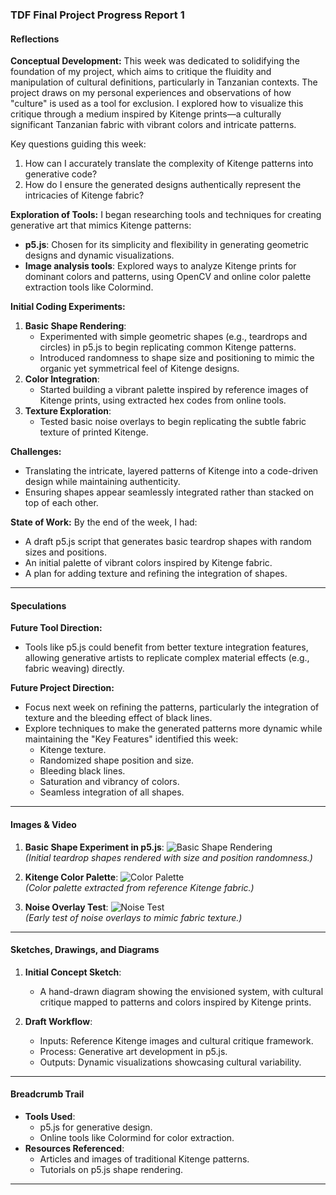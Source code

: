 ### TDF Final Project Progress Report 1

#### **Reflections**

**Conceptual Development:**
This week was dedicated to solidifying the foundation of my project, which aims to critique the fluidity and manipulation of cultural definitions, particularly in Tanzanian contexts. The project draws on my personal experiences and observations of how "culture" is used as a tool for exclusion. I explored how to visualize this critique through a medium inspired by Kitenge prints—a culturally significant Tanzanian fabric with vibrant colors and intricate patterns.

Key questions guiding this week:
1. How can I accurately translate the complexity of Kitenge patterns into generative code?
2. How do I ensure the generated designs authentically represent the intricacies of Kitenge fabric?

**Exploration of Tools:**
I began researching tools and techniques for creating generative art that mimics Kitenge patterns:
- **p5.js**: Chosen for its simplicity and flexibility in generating geometric designs and dynamic visualizations.
- **Image analysis tools**: Explored ways to analyze Kitenge prints for dominant colors and patterns, using OpenCV and online color palette extraction tools like Colormind.

**Initial Coding Experiments:**
1. **Basic Shape Rendering**:
   - Experimented with simple geometric shapes (e.g., teardrops and circles) in p5.js to begin replicating common Kitenge patterns.
   - Introduced randomness to shape size and positioning to mimic the organic yet symmetrical feel of Kitenge designs.
2. **Color Integration**:
   - Started building a vibrant palette inspired by reference images of Kitenge prints, using extracted hex codes from online tools.
3. **Texture Exploration**:
   - Tested basic noise overlays to begin replicating the subtle fabric texture of printed Kitenge.

**Challenges:**
- Translating the intricate, layered patterns of Kitenge into a code-driven design while maintaining authenticity.
- Ensuring shapes appear seamlessly integrated rather than stacked on top of each other.

**State of Work:**
By the end of the week, I had:
- A draft p5.js script that generates basic teardrop shapes with random sizes and positions.
- An initial palette of vibrant colors inspired by Kitenge fabric.
- A plan for adding texture and refining the integration of shapes.

---

#### **Speculations**

**Future Tool Direction:**
- Tools like p5.js could benefit from better texture integration features, allowing generative artists to replicate complex material effects (e.g., fabric weaving) directly.

**Future Project Direction:**
- Focus next week on refining the patterns, particularly the integration of texture and the bleeding effect of black lines.
- Explore techniques to make the generated patterns more dynamic while maintaining the "Key Features" identified this week:
  - Kitenge texture.
  - Randomized shape position and size.
  - Bleeding black lines.
  - Saturation and vibrancy of colors.
  - Seamless integration of all shapes.

---

#### **Images & Video**

1. **Basic Shape Experiment in p5.js**:
   ![Basic Shape Rendering](https://via.placeholder.com/800x400)  
   *(Initial teardrop shapes rendered with size and position randomness.)*

2. **Kitenge Color Palette**:
   ![Color Palette](https://via.placeholder.com/400x400)  
   *(Color palette extracted from reference Kitenge fabric.)*

3. **Noise Overlay Test**:
   ![Noise Test](https://via.placeholder.com/400x400)  
   *(Early test of noise overlays to mimic fabric texture.)*

---

#### **Sketches, Drawings, and Diagrams**

1. **Initial Concept Sketch**:
   - A hand-drawn diagram showing the envisioned system, with cultural critique mapped to patterns and colors inspired by Kitenge prints.

2. **Draft Workflow**:
   - Inputs: Reference Kitenge images and cultural critique framework.
   - Process: Generative art development in p5.js.
   - Outputs: Dynamic visualizations showcasing cultural variability.

---

#### **Breadcrumb Trail**

- **Tools Used**:
  - p5.js for generative design.
  - Online tools like Colormind for color extraction.
- **Resources Referenced**:
  - Articles and images of traditional Kitenge patterns.
  - Tutorials on p5.js shape rendering.

---

